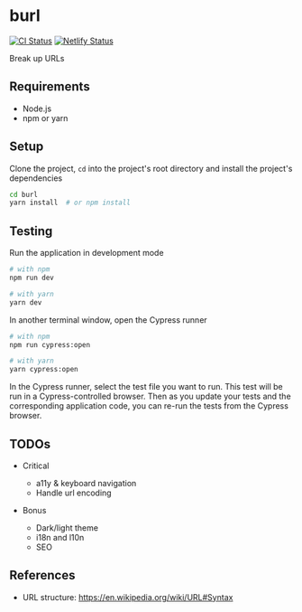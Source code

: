 # burl

[![CI Status](https://github.com/mebble/burl/workflows/CI/badge.svg)](https://github.com/mebble/burl/actions)
[![Netlify Status](https://api.netlify.com/api/v1/badges/c59c4fa2-64e4-46e8-a0dc-ebd07896475b/deploy-status)](https://app.netlify.com/sites/burl/deploys)

Break up URLs

## Requirements

- Node.js
- npm or yarn

## Setup

Clone the project, `cd` into the project's root directory and install the project's dependencies

```bash
cd burl
yarn install  # or npm install
```

## Testing

Run the application in development mode

```bash
# with npm
npm run dev

# with yarn
yarn dev
```

In another terminal window, open the Cypress runner

```bash
# with npm
npm run cypress:open

# with yarn
yarn cypress:open
```

In the Cypress runner, select the test file you want to run. This test will be run in a Cypress-controlled browser. Then as you update your tests and the corresponding application code, you can re-run the tests from the Cypress browser.

## TODOs

- Critical
    - a11y & keyboard navigation
    - Handle url encoding

- Bonus
    - Dark/light theme
    - i18n and l10n
    - SEO

## References

- URL structure: https://en.wikipedia.org/wiki/URL#Syntax

